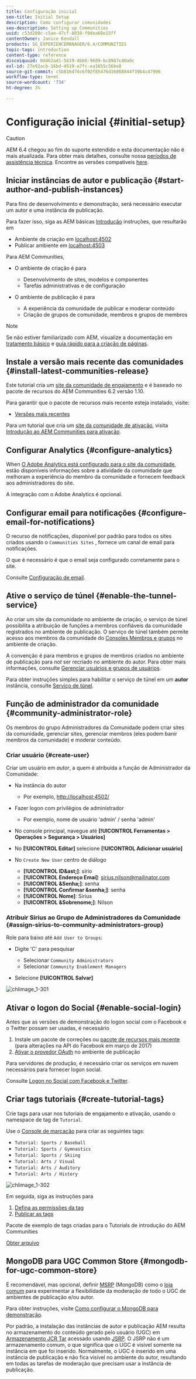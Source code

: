 ```yaml
---
title: Configuração inicial
seo-title: Initial Setup
description: Como configurar comunidades
seo-description: Setting up Communities
uuid: c53d280c-c5ae-47cf-8038-f0dea68e15ff
contentOwner: Janice Kendall
products: SG_EXPERIENCEMANAGER/6.4/COMMUNITIES
topic-tags: introduction
content-type: reference
discoiquuid: 0d462ad1-5619-4bb6-9609-bc8987c40a0c
exl-id: 27e92acb-16bd-4519-a7fc-ea1655c56be8
source-git-commit: c5b816d74c6f02f85476d16868844f39b4c47996
workflow-type: tm+mt
source-wordcount: '734'
ht-degree: 3%

---
```


# Configuração inicial {#initial-setup}

>[!CAUTION]
>
>AEM 6.4 chegou ao fim do suporte estendido e esta documentação não é mais atualizada. Para obter mais detalhes, consulte nossa [períodos de assistência técnica](https://helpx.adobe.com/br/support/programs/eol-matrix.html). Encontre as versões compatíveis [here](https://experienceleague.adobe.com/docs/).

## Iniciar instâncias de autor e publicação {#start-author-and-publish-instances}

Para fins de desenvolvimento e demonstração, será necessário executar um autor e uma instância de publicação.

Para fazer isso, siga as AEM básicas [Introdução](../../help/sites-deploying/deploy.md#getting-started) instruções, que resultarão em

* Ambiente de criação em [localhost:4502](http://localhost:4502/)
* Publicar ambiente em [localhost:4503](http://localhost:4503/)

Para AEM Communities,

* O ambiente de criação é para

   * Desenvolvimento de sites, modelos e componentes
   * Tarefas administrativas e de configuração

* O ambiente de publicação é para

   * A experiência da comunidade de publicar e moderar conteúdo
   * Criação de grupos de comunidade, membros e grupos de membros

>[!NOTE]
>
>Se não estiver familiarizado com AEM, visualize a documentação em [tratamento básico](../../help/sites-authoring/basic-handling.md) e [guia rápido para a criação de páginas](../../help/sites-authoring/qg-page-authoring.md).

## Instale a versão mais recente das comunidades {#install-latest-communities-release}

Este tutorial cria um [site da comunidade de engajamento](overview.md#engagement-community) e é baseado no pacote de recursos do AEM Communities 6.2 versão 1.10.

Para garantir que o pacote de recursos mais recente esteja instalado, visite:

* [Versões mais recentes](deploy-communities.md#latest-releases)

Para um tutorial que cria um [site da comunidade de ativação](overview.md#enablement-community), visita [Introdução ao AEM Communities para ativação](getting-started-enablement.md).

## Configurar Analytics {#configure-analytics}

When [O Adobe Analytics está configurado para o site da comunidade](analytics.md), estão disponíveis informações sobre a atividade da comunidade que melhoram a experiência do membro da comunidade e fornecem feedback aos administradores do site.

A integração com o Adobe Analytics é opcional.

## Configurar email para notificações {#configure-email-for-notifications}

O recurso de notificações, disponível por padrão para todos os sites criados usando o `Communities Sites` , fornece um canal de email para notificações.

O que é necessário é que o email seja configurado corretamente para o site.

Consulte [Configuração de email](email.md).

## Ative o serviço de túnel {#enable-the-tunnel-service}

Ao criar um site da comunidade no ambiente de criação, o serviço de túnel possibilita a atribuição de funções a membros confiáveis da comunidade registrados no ambiente de publicação. O serviço de túnel também permite acesso aos membros da comunidade do [Consoles Membros e grupos](members.md) no ambiente de criação.

A convenção é para membros e grupos de membros criados no ambiente de publicação para *not* ser recriado no ambiente do autor. Para obter mais informações, consulte [Gerenciar usuários e grupos de usuários](users.md).

Para obter instruções simples para habilitar o serviço de túnel em um **autor** instância, consulte [Serviço de túnel](deploy-communities.md#tunnel-service-on-author).

## Função de administrador da comunidade {#community-administrator-role}

Os membros do grupo Administradores da Comunidade podem criar sites da comunidade, gerenciar sites, gerenciar membros (eles podem banir membros da comunidade) e moderar conteúdo.

### Criar usuário {#create-user}

Criar um usuário em *autor*, a quem é atribuída a função de Administrador da Comunidade:

* Na instância do autor

   * Por exemplo, [http://localhost:4502/](http://localhost:4503/)

* Fazer logon com privilégios de administrador

   * Por exemplo, nome de usuário &#39;admin&#39; / senha &#39;admin&#39;

* No console principal, navegue até **[!UICONTROL Ferramentas > Operações > Segurança > Usuários]**
* No **[!UICONTROL Editar]** selecione **[!UICONTROL Adicionar usuário]**

* No `Create New User` centro de diálogo

   * **[!UICONTROL ID&amp;ast;]**: sírio
   * **[!UICONTROL Endereço Emai]**: sirius.nilson@mailinator.com
   * **[!UICONTROL &amp;Senha;]**: senha
   * **[!UICONTROL Confirmar &amp;senha;]**: senha
   * **[!UICONTROL Nome]**: Sirius
   * **[!UICONTROL &amp;Sobrenome;]**: Nilson

### Atribuir Sirius ao Grupo de Administradores da Comunidade {#assign-sirius-to-community-administrators-group}

Role para baixo até `Add User to Groups`:

* Digite &#39;C&#39; para pesquisar

   * Selecionar `Community Administrators`
   * Selecionar `Community Enablement Managers`

* Selecione **[!UICONTROL Salvar]**

![chlimage_1-301](assets/chlimage_1-301.png)

## Ativar o logon do Social {#enable-social-login}

Antes que as versões de demonstração do logon social com o Facebook e o Twitter possam ser usadas, é necessário

1. Instale um pacote de correções ou [pacote de recursos mais recente](deploy-communities.md#latestfeaturepack) (para alterações na API do Facebook em março de 2017)
1. [Ativar o provedor OAuth](social-login.md#adobe-granite-oauth-authentication-handler) no ambiente de publicação

Para servidores de produção, é necessário criar os serviços em nuvem necessários para fornecer logon social.

Consulte [Logon no Social com Facebook e Twitter](social-login.md).

## Criar tags tutoriais {#create-tutorial-tags}

Crie tags para usar nos tutoriais de engajamento e ativação, usando o namespace de tag de `Tutorial`.

Use o [Console de marcação](../../help/sites-administering/tags.md#tagging-console) para criar as seguintes tags:

* `Tutorial: Sports / Baseball`
* `Tutorial: Sports / Gymnastics`
* `Tutorial: Sports / Skiing`
* `Tutorial: Arts / Visual`
* `Tutorial: Arts / Auditory`
* `Tutorial: Arts / History`

![chlimage_1-302](assets/chlimage_1-302.png)

Em seguida, siga as instruções para

1. [Defina as permissões da tag](../../help/sites-administering/tags.md#setting-tag-permissions)
1. [Publicar as tags](../../help/sites-administering/tags.md#publishing-tags)

Pacote de exemplo de tags criadas para o Tutorials de introdução do AEM Communities

[Obter arquivo](assets/tutorial_tags-v63.zip)

## MongoDB para UGC Common Store {#mongodb-for-ugc-common-store}

É recomendável, mas opcional, definir [MSRP](msrp.md) (MongoDB) como o [loja comum](working-with-srp.md) para experimentar a flexibilidade da moderação de todo o UGC de ambientes de publicação e/ou autor.

Para obter instruções, visite [Como configurar o MongoDB para demonstração](demo-mongo.md).

Por padrão, a instalação das instâncias de autor e publicação AEM resulta no armazenamento do conteúdo gerado pelo usuário (UGC) em [Armazenamento JCR Tar](../../help/sites-deploying/platform.md) acessado usando [JSRP](jsrp.md). O JSRP não é um armazenamento comum, o que significa que o UGC é visível somente na instância em que foi inserido. Normalmente, o UGC é inserido em uma instância de publicação e não fica visível no ambiente do autor, resultando em todas as tarefas de moderação que precisam usar a instância de publicação.
